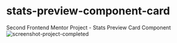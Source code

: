 # stats-preview-component-card
Second Frontend Mentor Project - Stats Preview Card Component 
![screenshot-project-completed]()
